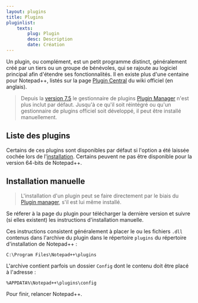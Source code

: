 ```yaml
---
layout: plugins
title: Plugins
pluginlist:
    texts:
        plug: Plugin
        desc: Description
        date: Création
---
```

Un plugin, ou complément, est un petit programme distinct, généralement créé par un tiers ou un groupe de bénévoles, qui se rajoute au logiciel principal afin d'étendre ses fonctionnalités. Il en existe plus d'une centaine pour Notepad++, listés sur la page [Plugin Central](http://docs.notepad-plus-plus.org/index.php?title=Plugin_Central) du wiki officiel (en anglais).

> Depuis la [version 7.5](historique-des-versions.md) le gestionnaire de plugins [Plugin Manager](plugins/plugin-manager.md) n'est plus inclut par défaut. Jusqu'à ce qu'il soit réintégré ou qu'un gestionnaire de plugins officiel soit développé, il peut être installé manuellement.

## Liste des plugins

Certains de ces plugins sont disponibles par défaut si l'option a été laissée cochée lors de l'[installation](installation.md). Certains peuvent ne pas être disponible pour la version 64-bits de Notepad++.

<!-- pluginlist -->

## Installation manuelle

> L'installation d'un plugin peut se faire directement par le biais du [Plugin manager](plugins/plugin-manager.md), s'il est lui même installé.

Se réferer à la page du plugin pour télécharger la dernière version et suivre (si elles existent) les instructions d'installation manuelle.

Ces instructions consistent généralement à placer le ou les fichiers `.dll` contenus dans l'archive du plugin dans le répertoire `plugins` du répertoire d'installation de Notepad++ :

    C:\Program Files\Notepad++\plugins

L'archive contient parfois un dossier `Config` dont le contenu doit être placé à l'adresse :

    %APPDATA%\Notepad++\plugins\config

Pour finir, relancer Notepad++.
